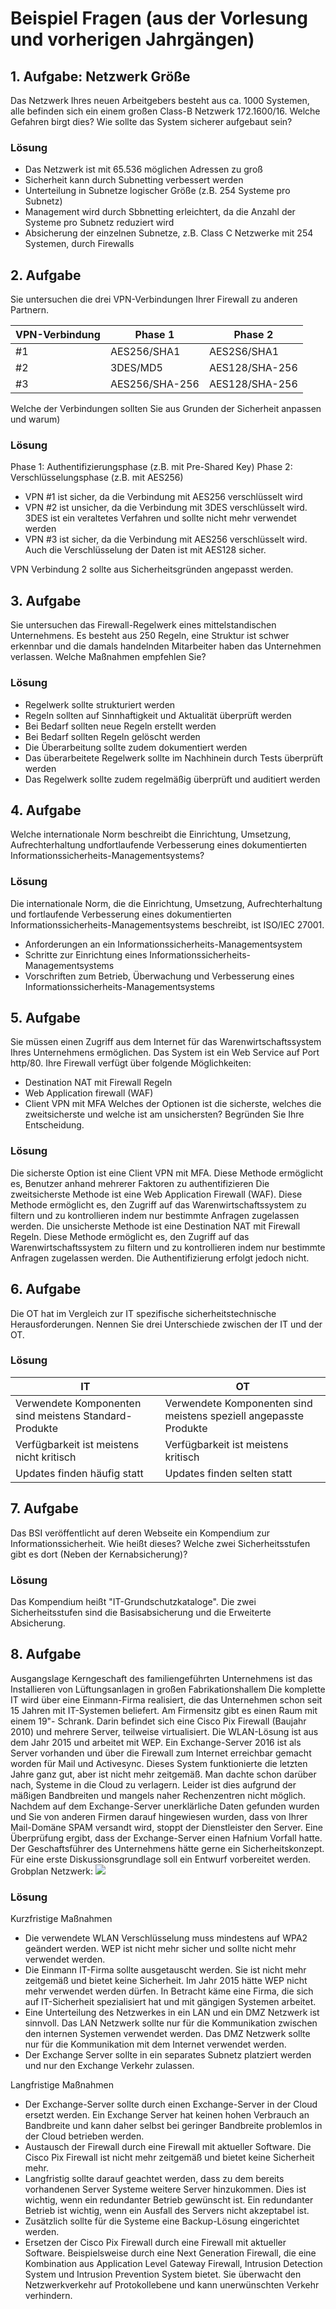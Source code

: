 # Beispiel Fragen (aus der Vorlesung und vorherigen Jahrgängen)

## 1. Aufgabe: Netzwerk Größe
Das Netzwerk Ihres neuen Arbeitgebers besteht aus ca. 1000 Systemen, alle befinden sich ein einem großen Class-B Netzwerk 172.1600/16.
Welche Gefahren birgt dies?
Wie sollte das System sicherer aufgebaut sein?
### Lösung
- Das Netzwerk ist mit 65.536 möglichen Adressen zu groß
- Sicherheit kann durch Subnetting verbessert werden
- Unterteilung in Subnetze logischer Größe (z.B. 254 Systeme pro Subnetz)
- Management wird durch Sbbnetting erleichtert, da die Anzahl der Systeme pro Subnetz reduziert wird
- Absicherung der einzelnen Subnetze, z.B. Class C Netzwerke mit 254 Systemen, durch Firewalls

## 2. Aufgabe
Sie untersuchen die drei VPN-Verbindungen Ihrer Firewall zu anderen Partnern.

| VPN-Verbindung | Phase 1 | Phase 2 |
| --- | --- | --- |
| #1 | AES256/SHA1 | AES2S6/SHA1 |
| #2 | 3DES/MD5 | AES128/SHA-256 |
| #3 | AES256/SHA-256 | AES128/SHA-256 |

Welche der Verbindungen sollten Sie aus Grunden der Sicherheit anpassen und warum)
### Lösung
Phase 1: Authentifizierungsphase (z.B. mit Pre-Shared Key)
Phase 2: Verschlüsselungsphase (z.B. mit AES256)
- VPN #1 ist sicher, da die Verbindung mit AES256 verschlüsselt wird
- VPN #2 ist unsicher, da die Verbindung mit 3DES verschlüsselt wird. 3DES ist ein veraltetes Verfahren und sollte nicht mehr verwendet werden
- VPN #3 ist sicher, da die Verbindung mit AES256 verschlüsselt wird. Auch die Verschlüsselung der Daten ist mit AES128 sicher.

VPN Verbindung 2 sollte aus Sicherheitsgründen angepasst werden.

## 3. Aufgabe
Sie untersuchen das Firewall-Regelwerk eines mittelstandischen Unternehmens.
Es besteht aus 250 Regeln, eine Struktur ist schwer erkennbar und die damals handelnden Mitarbeiter haben das Unternehmen verlassen. 
Welche Maßnahmen empfehlen Sie?

### Lösung
- Regelwerk sollte strukturiert werden
- Regeln sollten auf Sinnhaftigkeit und Aktualität überprüft werden
- Bei Bedarf sollten neue Regeln erstellt werden
- Bei Bedarf sollten Regeln gelöscht werden
- Die Überarbeitung sollte zudem dokumentiert werden
- Das überarbeitete Regelwerk sollte im Nachhinein durch Tests überprüft werden
- Das Regelwerk sollte zudem regelmäßig überprüft und auditiert werden

## 4. Aufgabe
Welche internationale Norm beschreibt die Einrichtung, Umsetzung, Aufrechterhaltung undfortlaufende Verbesserung eines dokumentierten Informationssicherheits-Managementsystems?

### Lösung
Die internationale Norm, die die Einrichtung, Umsetzung, Aufrechterhaltung und fortlaufende Verbesserung eines dokumentierten Informationssicherheits-Managementsystems beschreibt, ist ISO/IEC 27001.
- Anforderungen an ein Informationssicherheits-Managementsystem
- Schritte zur Einrichtung eines Informationssicherheits-Managementsystems
- Vorschriften zum Betrieb, Überwachung und Verbesserung eines Informationssicherheits-Managementsystems

## 5. Aufgabe
Sie müssen einen Zugriff aus dem Internet für das Warenwirtschaftssystem Ihres Unternehmens ermöglichen.
Das System ist ein Web Service auf Port http/80. Ihre Firewall verfügt über folgende Möglichkeiten:
- Destination NAT mit Firewall Regeln
- Web Application firewall (WAF)
- Client VPN mit MFA
Welches der Optionen ist die sicherste, welches die zweitsicherste und welche ist am unsichersten?
Begründen Sie Ihre Entscheidung.

### Lösung
Die sicherste Option ist eine Client VPN mit MFA. Diese Methode ermöglicht es, Benutzer anhand mehrerer Faktoren zu authentifizieren
Die zweitsicherste Methode ist eine Web Application Firewall (WAF). Diese Methode ermöglicht es, den Zugriff auf das Warenwirtschaftssystem zu filtern und zu kontrollieren indem nur bestimmte Anfragen zugelassen werden.
Die unsicherste Methode ist eine Destination NAT mit Firewall Regeln. Diese Methode ermöglicht es, den Zugriff auf das Warenwirtschaftssystem zu filtern und zu kontrollieren indem nur bestimmte Anfragen zugelassen werden. Die Authentifizierung erfolgt jedoch nicht.

## 6. Aufgabe
Die OT hat im Vergleich zur IT spezifische sicherheitstechnische Herausforderungen. Nennen Sie drei Unterschiede zwischen der IT und der OT.

### Lösung

| IT | OT |
| --- | --- |
| Verwendete Komponenten sind meistens Standard-Produkte | Verwendete Komponenten sind meistens speziell angepasste Produkte |
| Verfügbarkeit ist meistens nicht kritisch | Verfügbarkeit ist meistens kritisch |
| Updates finden häufig statt | Updates finden selten statt |

## 7. Aufgabe
Das BSI veröffentlicht auf deren Webseite ein Kompendium zur Informationssicherheit. Wie heißt dieses? 
Welche zwei Sicherheitsstufen gibt es dort (Neben der Kernabsicherung)?

### Lösung
Das Kompendium heißt "IT-Grundschutzkataloge". Die zwei Sicherheitsstufen sind die Basisabsicherung und die Erweiterte Absicherung.

## 8. Aufgabe
Ausgangslage
Kerngeschaft des familiengeführten Unternehmens ist das Installieren von Lüftungsanlagen in großen
Fabrikationshallem Die komplette IT wird über eine Einmann-Firma realisiert, die das Unternehmen
schon seit 15 Jahren mit IT-Systemen beliefert. Am Firmensitz gibt es einen Raum mit einem 19"-
Schrank. Darin befindet sich eine Cisco Pix Firewall (Baujahr 2010) und mehrere Server, teilweise
virtualisiert. Die WLAN-Lösung ist aus dem Jahr 2015 und arbeitet mit WEP. Ein Exchange-Server
2016 ist als Server vorhanden und über die Firewall zum Internet erreichbar gemacht worden für
Mail und Activesync. Dieses System funktionierte die letzten Jahre ganz gut, aber ist nicht mehr
zeitgemäß. Man dachte schon darüber nach, Systeme in die Cloud zu verlagern. Leider ist dies
aufgrund der mäßigen Bandbreiten und mangels naher Rechenzentren nicht möglich.
Nachdem auf dem Exchange-Server unerklärliche Daten gefunden wurden und Sie von anderen
Firmen darauf hingewiesen wurden, dass von Ihrer Mail-Domäne SPAM versandt wird, stoppt der
Dienstleister den Server. Eine Überprüfung ergibt, dass der Exchange-Server einen Hafnium Vorfall
hatte.
Der Geschaftsführer des Unternehmens hätte gerne ein Sicherheitskonzept. Für eine erste
Diskussionsgrundlage soll ein Entwurf vorbereitet werden.
Grobplan Netzwerk:
![](media/SumatraPDF_2022-12-18_21.35.13.png)

### Lösung
Kurzfristige Maßnahmen
- Die verwendete WLAN Verschlüsselung muss mindestens auf WPA2 geändert werden. WEP ist nicht mehr sicher und sollte nicht mehr verwendet werden.
- Die Einmann IT-Firma sollte ausgetauscht werden. Sie ist nicht mehr zeitgemäß und bietet keine Sicherheit. Im Jahr 2015 hätte WEP nicht mehr verwendet werden dürfen. In Betracht käme eine Firma, die sich auf IT-Sicherheit spezialisiert hat und mit gängigen Systemen arbeitet.
- Eine Unterteilung des Netzwerkes in ein LAN und ein DMZ Netzwerk ist sinnvoll. Das LAN Netzwerk sollte nur für die Kommunikation zwischen den internen Systemen verwendet werden. Das DMZ Netzwerk sollte nur für die Kommunikation mit dem Internet verwendet werden.
- Der Exchange Server sollte in ein separates Subnetz platziert werden und nur den Exchange Verkehr zulassen.

Langfristige Maßnahmen
- Der Exchange-Server sollte durch einen Exchange-Server in der Cloud ersetzt werden. Ein Exchange Server hat keinen hohen Verbrauch an Bandbreite und kann daher selbst bei geringer Bandbreite problemlos in der Cloud betrieben werden.
- Austausch der Firewall durch eine Firewall mit aktueller Software. Die Cisco Pix Firewall ist nicht mehr zeitgemäß und bietet keine Sicherheit mehr.
- Langfristig sollte darauf geachtet werden, dass zu dem bereits vorhandenen Server Systeme weitere Server hinzukommen. Dies ist wichtig, wenn ein redundanter Betrieb gewünscht ist. Ein redundanter Betrieb ist wichtig, wenn ein Ausfall des Servers nicht akzeptabel ist.
- Zusätzlich sollte für die Systeme eine Backup-Lösung eingerichtet werden.
- Ersetzen der Cisco Pix Firewall durch eine Firewall mit aktueller Software. Beispielsweise durch eine Next Generation Firewall, die eine Kombination aus Application Level Gateway Firewall, Intrusion Detection System und Intrusion Prevention System bietet. Sie überwacht den Netzwerkverkehr auf Protokollebene und kann unerwünschten Verkehr verhindern.